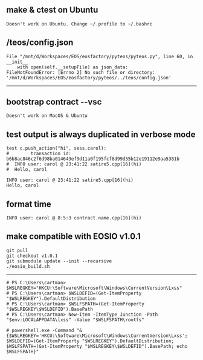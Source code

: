 
## make & ctest on Ubuntu
```
Doesn't work on Ubuntu. Change ~/.profile to ~/.bashrc
```
## /teos/config.json
```
File "/mnt/d/Workspaces/EOS/eosfactory/pyteos/pyteos.py", line 60, in __init__
    with open(self.__setupFile) as json_data:
FileNotFoundError: [Errno 2] No such file or directory: '/mnt/d/Workspaces/EOS/eosfactory/pyteos/../teos/config.json'
```

---

## bootstrap contract --vsc
```
Doesn't work on MacOS & Ubuntu
```
## test output is always duplicated in verbose mode
```
test c.push_action("hi", sess.carol):
#        transaction id: b6b8ac846c2f6d98ba014643ef9d11a0f195fcf8d99d55b12e19112e9aa5381b
#  INFO user: carol @ 23:41:22 satire5.cpp[16](hi)
#  Hello, carol

INFO user: carol @ 23:41:22 satire5.cpp[16](hi)
Hello, carol
```
## format time
```
INFO user: carol @ 8:5:3 contract.name.cpp[16](hi)
```
## make compatible with EOSIO v1.0.1
```
git pull
git checkout v1.0.1
git submodule update --init --recursive
./eosio_build.sh
```

---

```
# PS C:\Users\cartman> $WSLREGKEY="HKCU:\Software\Microsoft\Windows\CurrentVersion\Lxss"
# PS C:\Users\cartman> $WSLDEFID=(Get-ItemProperty "$WSLREGKEY").DefaultDistribution
# PS C:\Users\cartman> $WSLFSPATH=(Get-ItemProperty "$WSLREGKEY\$WSLDEFID").BasePath
# PS C:\Users\cartman> New-Item -ItemType Junction -Path "$env:LOCALAPPDATA\lxss" -Value "$WSLFSPATH\rootfs"

# powershell.exe -Command "&{$WSLREGKEY='HKCU:\Software\Microsoft\Windows\CurrentVersion\Lxss'; $WSLDEFID=(Get-ItemProperty "$WSLREGKEY").DefaultDistribution; $WSLFSPATH=(Get-ItemProperty "$WSLREGKEY\$WSLDEFID").BasePath; echo $WSLFSPATH}"

```